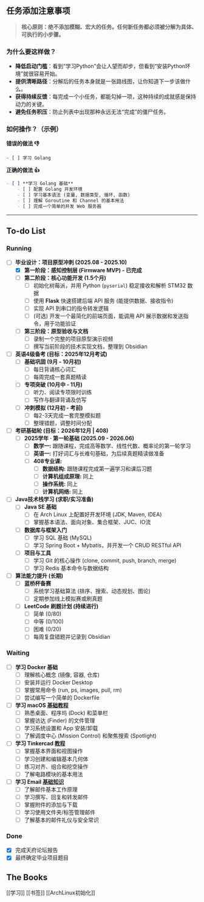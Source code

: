## 任务添加注意事项

> **核心原则：绝不添加模糊、宏大的任务。任何新任务都必须被分解为具体、可执行的小步骤。**

### 为什么要这样做？
*   **降低启动门槛**：看到“学习Python”会让人望而却步，但看到“安装Python环境”就很容易开始。
*   **提供清晰路径**：分解后的任务本身就是一张路线图，让你知道下一步该做什么。
*   **获得持续反馈**：每完成一个小任务，都能勾掉一项，这种持续的成就感是保持动力的关键。
*   **避免任务积压**：防止列表中出现那种永远无法“完成”的僵尸任务。

### 如何操作？（示例）

**错误的做法 👎**
```
- [ ] 学习 Golang
```
**正确的做法 👍**
```markdown
- [ ] **学习 Golang 基础**
    - [ ] 配置 Golang 开发环境
    - [ ] 学习基本语法 (变量, 数据类型, 循环, 函数)
    - [ ] 理解 Goroutine 和 Channel 的基本用法
    - [ ] 完成一个简单的并发 Web 服务器
```
---
## To-do List
### Running
- [ ] **毕业设计：项目原型冲刺 (2025.08 - 2025.10)**
    - [x] **第一阶段：感知控制层 (Firmware MVP) - 已完成**
    - [ ] **第二阶段：核心功能开发 (1.5个月)**
        - [ ] 初始化树莓派，并用 Python (`pyserial`) 稳定接收和解析 STM32 数据
        - [ ] 使用 **Flask** 快速搭建后端 API 服务 (能提供数据、接收指令)
        - [ ] 实现 API 到串口的指令转发逻辑
        - [ ] (可选) 开发一个最简化的前端页面，能调用 API 展示数据和发送指令，用于功能验证
    - [ ] **第三阶段：原型验收与文档**
        - [ ] 录制一个完整的项目原型演示视频
        - [ ] 撰写当前阶段的技术实现文档，整理到 Obsidian

- [ ] **英语4级备考 (目标：2025年12月考试)**
    - [ ] **基础巩固 (9月 - 10月初)**
        - [ ] 每日背诵核心词汇
        - [ ] 每周完成一套真题精读
    - [ ] **专项突破 (10月中 - 11月)**
        - [ ] 听力、阅读专项限时训练
        - [ ] 写作与翻译背诵及仿写
    - [ ] **冲刺模拟 (12月初 - 考前)**
        - [ ] 每2-3天完成一套完整模拟题
        - [ ] 整理错题，调整时间分配

- [ ] **考研基础轮 (目标：2026年12月 | 408)**
    - [ ] **2025学年 · 第一轮基础 (2025.09 - 2026.06)**
        - [ ] **数学一:** 跟随课程，完成高等数学、线性代数、概率论的第一轮学习
        - [ ] **英语一:** 打好词汇与长难句基础，为后续真题精读做准备
        - [ ] **408专业课:**
            - [ ] **数据结构:** 跟随课程完成第一遍学习和课后习题
            - [ ] **计算机组成原理:** 同上
            - [ ] **操作系统:** 同上
            - [ ] **计算机网络:** 同上

- [ ] **Java技术栈学习 (求职/实习准备)**
    - [ ] **Java SE 基础**
        - [ ] 在 Arch Linux 上配置好开发环境 (JDK, Maven, IDEA)
        - [ ] 掌握基本语法、面向对象、集合框架、JUC、IO流
    - [ ] **数据库与框架入门**
        - [ ] 学习 SQL 基础 (MySQL)
        - [ ] 学习 Spring Boot + Mybatis，并开发一个 CRUD RESTful API
    - [ ] **项目与工具**
        - [ ] 学习 Git 的核心操作 (clone, commit, push, branch, merge)
        - [ ] 学习 Redis 基本命令与数据结构

- [ ] **算法能力提升 (长期)**
    - [ ] **蓝桥杯备赛**
        - [ ] 系统学习基础算法 (排序、搜索、动态规划、图论)
        - [ ] 定期参加线上模拟赛或刷真题
    - [ ] **LeetCode 刷题计划 (持续进行)**
        - [ ] 简单 (0/80)
        - [ ] 中等 (0/100)
        - [ ] 困难 (0/20)
        - [ ] 每周复盘错题并记录到 Obsidian

### Waiting
- [ ] **学习 Docker 基础**
    - [ ] 理解核心概念 (镜像, 容器, 仓库)
    - [ ] 安装并运行 Docker Desktop
    - [ ] 掌握常用命令 (run, ps, images, pull, rm)
    - [ ] 尝试编写一个简单的 Dockerfile
- [ ] **学习 macOS [基础教程](https://edu.gcfglobal.org/en/macosbasics)**
    - [ ] 熟悉桌面、程序坞 (Dock) 和菜单栏
    - [ ] 掌握访达 (Finder) 的文件管理
    - [ ] 学习系统设置和 App 安装/卸载
    - [ ] 了解调度中心 (Mission Control) 和聚焦搜索 (Spotlight)
- [ ] **学习 Tinkercad [教程](https://bilibili.com/video/BV1fK4y187jE?p=10)**
    - [ ] 掌握基本界面和视图操作
    - [ ] 学习创建和编辑基本几何体
    - [ ] 练习对齐、组合和挖空操作
    - [ ] 了解电路模块的基本用法
- [ ] **学习 Email [基础知识](https://edu.gcfglobal.org/en/topics/emailbasics)**
    - [ ] 了解邮件基本工作原理
    - [ ] 学习撰写、回复和转发邮件
    - [ ] 掌握附件的添加与下载
    - [ ] 学习使用文件夹/标签管理邮件
    - [ ] 了解基本的邮件礼仪与安全常识

### Done
- [x] 完成天府论坛报告
- [x] 最终确定毕业项目题目

## The Books
[[学习]]
[[书签]]
[[ArchLinux初始化]]
